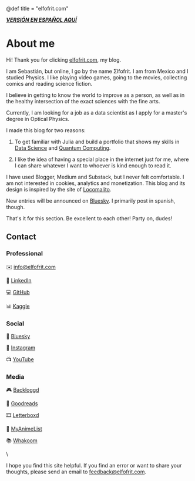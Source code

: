 @def title = "elfofrit.com"

[**_VERSIÓN EN ESPAÑOL AQUÍ_**](/)

# About me

Hi! Thank you for clicking [elfofrit.com](https://elfofrit.com), my blog.

I am Sebastián, but online, I go by the name Σlfofrit. I am from Mexico and I studied Physics. I like playing video games, going to the movies, collecting comics and reading science fiction.

I believe in getting to know the world to improve as a person, as well as in the healthy intersection of the exact sciences with the fine arts.

Currently, I am looking for a job as a data scientist as I apply for a master's degree in Optical Physics.

I made this blog for two reasons:

1. To get familiar with Julia and build a portfolio that shows my skills in [Data Science](/DataScience_english/) and [Quantum Computing](/QuantumComputing_english/).

2. I like the idea of having a special place in the internet just for me, where I can share whatever I want to whoever is kind enough to read it.

I have used Blogger, Medium and Substack, but I never felt comfortable. I am not interested in cookies, analytics and monetization. This blog and its design is inspired by the site of [Locomalito](https://locomalito.com).

New entries will be announced on [Bluesky](https://bsky.app/profile/elfofrit.com). I primarily post in spanish, though.

That's it for this section. Be excellent to each other! Party on, dudes!

## Contact

### Professional

✉️ [info@elfofrit.com](mailto:info@elfofrit.com)

💼 [LinkedIn](https://www.linkedin.com/in/sebasmg)

💻 [GitHub](https://github.com/elfofrit)

📊 [Kaggle](https://www.kaggle.com/elfofrit)

### Social

🦋 [Bluesky](https://bsky.app/profile/elfofrit.com)

📸 [Instagram](https://www.instagram.com/elfofrit)

📺 [YouTube](https://www.youtube.com/@elfofrit)

### Media

🎮 [Backloggd](https://www.backloggd.com/u/elfofrit)

📖 [Goodreads](https://www.goodreads.com/elfofrit)

🎞️ [Letterboxd](https://letterboxd.com/elfofrit)

🗾 [MyAnimeList](https://myanimelist.net/profile/elfofrit)

📚 [Whakoom](https://www.whakoom.com/elfofrit)

\\

I hope you find this site helpful. If you find an error or want to share your thoughts, please send an email to [feedback@elfofrit.com](mailto:feedback@elfofrit.com).